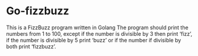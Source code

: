 # Go-fizzbuzz
This is a FizzBuzz program written in Golang The program should print the numbers from 1 to 100, except if the number is divisible by 3 then print ‘fizz’, if the number is divisible by 5 print ‘buzz’ or if the number if divisible by both print ‘fizzbuzz’.
